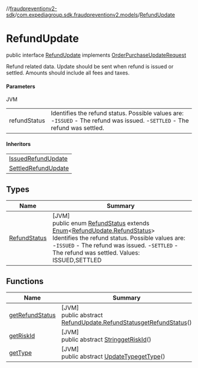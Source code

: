 //[fraudpreventionv2-sdk](../../../index.md)/[com.expediagroup.sdk.fraudpreventionv2.models](../index.md)/[RefundUpdate](index.md)

# RefundUpdate

public interface [RefundUpdate](index.md) implements [OrderPurchaseUpdateRequest](../-order-purchase-update-request/index.md)

Refund related data. Update should be sent when refund is issued or settled. Amounts should include all fees and taxes.

#### Parameters

JVM

| | |
|---|---|
| refundStatus | Identifies the refund status. Possible values are: -`ISSUED` - The refund was issued. -`SETTLED` - The refund was settled. |

#### Inheritors

| |
|---|
| [IssuedRefundUpdate](../-issued-refund-update/index.md) |
| [SettledRefundUpdate](../-settled-refund-update/index.md) |

## Types

| Name | Summary |
|---|---|
| [RefundStatus](-refund-status/index.md) | [JVM]<br>public enum [RefundStatus](-refund-status/index.md) extends [Enum](https://docs.oracle.com/javase/8/docs/api/java/lang/Enum.html)&lt;[RefundUpdate.RefundStatus](-refund-status/index.md)&gt;<br>Identifies the refund status. Possible values are: -`ISSUED` - The refund was issued. -`SETTLED` - The refund was settled. Values: ISSUED,SETTLED |

## Functions

| Name | Summary |
|---|---|
| [getRefundStatus](get-refund-status.md) | [JVM]<br>public abstract [RefundUpdate.RefundStatus](-refund-status/index.md)[getRefundStatus](get-refund-status.md)() |
| [getRiskId](index.md#517328750%2FFunctions%2F-173342751) | [JVM]<br>public abstract [String](https://docs.oracle.com/javase/8/docs/api/java/lang/String.html)[getRiskId](index.md#517328750%2FFunctions%2F-173342751)() |
| [getType](index.md#-647865026%2FFunctions%2F-173342751) | [JVM]<br>public abstract [UpdateType](../-update-type/index.md)[getType](index.md#-647865026%2FFunctions%2F-173342751)() |
